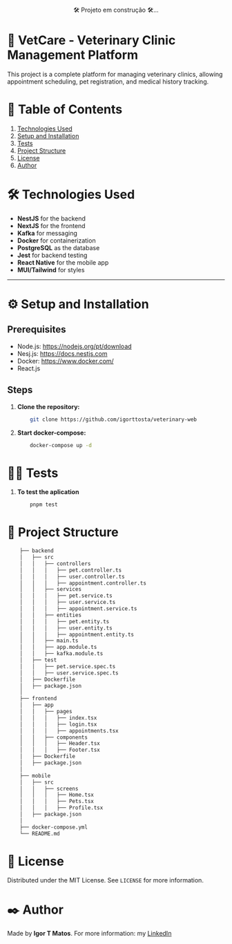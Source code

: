 <div class="status-bar" style="text-align: center;"> 🛠 Projeto em construção 🛠... </div>

# 🏥 VetCare - Veterinary Clinic Management Platform

This project is a complete platform for managing veterinary clinics, allowing appointment scheduling, pet registration, and medical history tracking.

# 📑 Table of Contents

1.  [Technologies Used](#technologies-used)
2.  [Setup and Installation](#setup-and-installation)
3.  [Tests](#tests)
4.  [Project Structure](#project-structure)
5.  [License](#license)
6.  [Author](#author)


<h1 id="technologies-used">🛠 Technologies Used </h1>

- **NestJS** for the backend
- **NextJS** for the frontend
- **Kafka** for messaging
- **Docker** for containerization
- **PostgreSQL** as the database
- **Jest** for backend testing
- **React Native** for the mobile app
- **MUI/Tailwind** for styles

---
<h1 id="setup-and-installation">⚙️ Setup and Installation </h1>

## Prerequisites

- Node.js: https://nodejs.org/pt/download
- Nesj.js: https://docs.nestjs.com
- Docker: https://www.docker.com/
- React.js

## Steps

1. **Clone the repository:**
    ```bash
        git clone https://github.com/igorttosta/veterinary-web
    ```
2. **Start docker-compose:**
    ```bash
        docker-compose up -d
    ```

<h1 id="tests">🧑‍💻 Tests </h1>

1. **To test the aplication**
    ```bash
        pnpm test
    ```

<h1 id="project-structure">📂 Project Structure </h1>

```bash
    ├── backend
    │   ├── src
    │   │   ├── controllers
    │   │   │   ├── pet.controller.ts
    │   │   │   ├── user.controller.ts
    │   │   │   ├── appointment.controller.ts
    │   │   ├── services
    │   │   │   ├── pet.service.ts
    │   │   │   ├── user.service.ts
    │   │   │   ├── appointment.service.ts
    │   │   ├── entities
    │   │   │   ├── pet.entity.ts
    │   │   │   ├── user.entity.ts
    │   │   │   ├── appointment.entity.ts
    │   │   ├── main.ts
    │   │   ├── app.module.ts
    │   │   ├── kafka.module.ts
    │   ├── test
    │   │   ├── pet.service.spec.ts
    │   │   ├── user.service.spec.ts
    │   ├── Dockerfile
    │   ├── package.json
    │
    ├── frontend
    │   ├── app
    │   │   ├── pages
    │   │   │   ├── index.tsx
    │   │   │   ├── login.tsx
    │   │   │   ├── appointments.tsx
    │   │   ├── components
    │   │   │   ├── Header.tsx
    │   │   │   ├── Footer.tsx
    │   ├── Dockerfile
    │   ├── package.json
    │
    ├── mobile
    │   ├── src
    │   │   ├── screens
    │   │   │   ├── Home.tsx
    │   │   │   ├── Pets.tsx
    │   │   │   ├── Profile.tsx
    │   ├── package.json
    │
    ├── docker-compose.yml
    └── README.md
 ```

<h1 id="license">📜 License </h1>

Distributed under the MIT License. See `LICENSE` for more information.

<h1 id="author">✒️ Author </h1>

Made by **Igor T Matos**. For more information: my [LinkedIn](https://www.linkedin.com/in/matos-igor-tosta/)